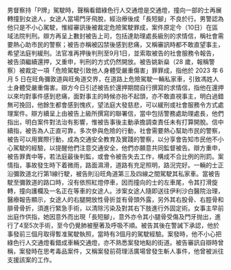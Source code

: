 男督察持「P牌」駕駛時，聲稱看錯綠色行人交通燈是交通燈，撞向一部的士再展轉撞到女途人，女途人當場門牙飛脫，經治療後成「長短腳」不良於行。男警認為他只是不小心駕駛，惟經審訊後被裁定危險駕駛罪成，案件原定今（10日）在區域法院判刑。辯方再呈上數封被告上司，包括達助理處長級別的求情信，稱社會需要熱心助市民的警察；被告亦稱被囚禁後感到悲痛，又稱審訊時都不敢直望事主，希望法庭判緩刑。法官准再押後判刑至9月1日，並索取被告的社會服務令報告，被告須繼續還押，又重申，判刑的方式仍然開放。被告姚新燊（28 歲，報稱警察）被裁定一項「危險駕駛引致他人身體受嚴重傷害」罪罪成，指他於 2023 年 6 月 5 日在旺角彌敦道與旺角道交界，在道路上危險駕駛一輛私家車，引致馮姓人士身體受嚴重傷害。辯方今日引述被告於還押期間自行撰寫的求情信，指他在還押以來均對事件感到悲痛，面對事主的時候亦抬不起頭，亦不敢直視事主，明白過錯無可挽回，他餘生都會感到愧疚，望法庭大發慈悲，可以緩刑或社會服務令方式處理案件。辯方續呈上由被告上級所撰寫的聯署信，當中包括警務處助理處長，他們指出，明白案件對法治有影響，惟被告事後主動承擔調查責任未有打算開脫。信中續指，被告為人正直可靠，多次參與危險的行動，社會需要熱心幫助市民的警察，被告可以用實際行動，成為交通安全教育及實踐的警察，以分享會告知市民他不小心駕駛的經驗，以提醒他們注意交通安全，他們亦願意共同監督被告。辯方重申，被告罪責中等，若法庭最後判監，或會令被告失去工作，構成不合比例的刑罰。案情指，事故發生時下着微雨，路面濕滑，道路有充足照明，路況完好。一輛的士正沿彌敦道北行第1線行駛，被告則沿旺角道第三及四線之間駕駛其私家車。當被告駛至彌敦道的路口時，沒有依照紅燈停車，因而撞向的士的左車尾，令其打滑旋轉，撞向護欄及一名正在等車的女途人。涉案女途人隨即送往伊利沙白醫院治理，醫療報告顯示，女途人的右腿開放性骨折並有骨頭外露，另外其右股骨、右脛骨和腓骨骨折，須進行緊急手術，以清除污染及對其右下肢進行外固定術。女事主早前出庭作供指，她因意外而出現「長短腳」，意外亦令其小腿骨受傷及門牙抛出，進行了4至5次手術，至今仍覺肺被壓著及呼吸不順。被告其後在警誡下承認，他於事發前三個月取得暫准駕駛執照，當時有3個月的駕駛經驗。案發時，他不小心把綠色行人交通燈看錯成車輛交通燈，亦不熟悉案發地點的街道。被告審訊自辯時曾稱，案發時在思考毒品案件，又稱案發前荷理活廣場曾發生斬人事件，他曾被派往支援該案的工作。